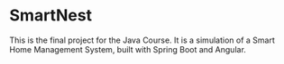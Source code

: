 # SmartNest
This is the final project for the Java Course. It is a simulation of a Smart Home Management System, built with Spring Boot and Angular. 
